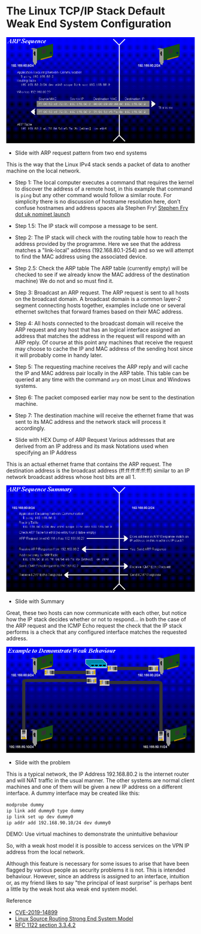 # The Linux TCP/IP Stack Default Weak End System Configuration

![ARP Sequence](slides/0051_arp_sequence.png)

* Slide with ARP request pattern from two end systems

This is the way that the Linux IPv4 stack sends a packet of data to another
machine on the local network.

* Step 1: The local computer executes a command that requires the kernel to
  discover the address of a remote host, in this example that command is
  `ping` but any other command would follow a similar route.
  For simplicity there is no discussion of hostname resolution here,
  don't confuse hostnames and address spaces ala Stephen Fry!
  [Stephen Fry dot uk nominet launch](https://www.theregister.com/2014/06/10/stephen_fry_dot_uk_nominet_launch_wrong_on_ip_numbers/)
* Step 1.5: The IP stack will compose a message to be sent.
* Step 2: The IP stack will check with the routing table how to reach the
  address provided by the programme.
  Here we see that the address matches a "link-local" address (192.168.80.1-254)
  and so we will attempt to find the MAC address using the associated device.
* Step 2.5: Check the ARP table
  The ARP table (currently empty) will be checked to see if we already know
  the MAC address of the destination machine)
  We do not and so must find it.
* Step 3: Broadcast an ARP request.
  The ARP request is sent to all hosts on the broadcast domain.
  A broadcast domain is a common layer-2 segment connecting hosts together,
  examples include one or several ethernet switches that forward frames based
  on their MAC address.
* Step 4: All hosts connected to the broadcast domain will receive the ARP
  request and any host that has an logical interface assigned an address that
  matches the address in the request will respond with an ARP reply.
  Of course at this point any machines that receive the request may choose
  to cache the IP and MAC address of the sending host since it will probably
  come in handy later.
* Step 5: The requesting machine receives the ARP reply and will cache the
  IP and MAC address pair locally in the ARP table. This table can be queried
  at any time with the command `arp` on most Linux and Windows systems.
* Step 6: The packet composed earlier may now be sent to the destination
  machine.
* Step 7: The destination machine will receive the ethernet frame that was
  sent to its MAC address and the network stack will process it accordingly.

* Slide with HEX Dump of ARP Request
  Various addresses that are derived from an IP address and its mask
  Notations used when specifying an IP Address

This is an actual ethernet frame that contains the ARP request. The destination
address is the broadcast address (ff:ff:ff:ff:ff:ff) similar to an IP network
broadcast address whose host bits are all 1.

![Summary of ARP Sequence](slides/0052_arp_sequence_summary.png)

* Slide with Summary

Great, these two hosts can now communicate with each other, but notice how the
IP stack decides whether or not to respond... in both the case of the ARP
request and the ICMP Echo request the check that the IP stack performs is a
check that any configured interface matches the requested address.

![Weak host model issue](slides/0053_weak_model_example_1.png)

* Slide with the problem

This is a typical network, the IP Address 192.168.80.2 is the internet router
and will NAT traffic in the usual manner. The other systems are normal client
machines and one of them will be given a new IP address on a different
interface. A dummy interface may be created like this:

```
modprobe dummy
ip link add dummy0 type dummy
ip link set up dev dummy0
ip addr add 192.168.90.10/24 dev dummy0
```

DEMO: Use virtual machines to demonstrate the unintuitive behaviour

So, with a weak host model it is possible to access services on the VPN IP
address from the local network.

Although this feature is necessary for some issues to arise that have been
flagged by various people as security problems it is not. This is intended
behaviour. However, since an address is assigned to an interface, intuition
or, as my friend likes to say "the principal of least surprise" is perhaps
bent a little by the weak host aka weak end system model.

Reference

* [CVE-2019-14899](https://seclists.org/oss-sec/2019/q4/122)
* [Linux Source Routing Strong End System Model](https://unix.stackexchange.com/questions/258810/linux-source-routing-strong-end-system-model-strong-host-model)
* [RFC 1122 section 3.3.4.2](https://www.rfc-editor.org/rfc/rfc1122#section-3.3.4.2)



